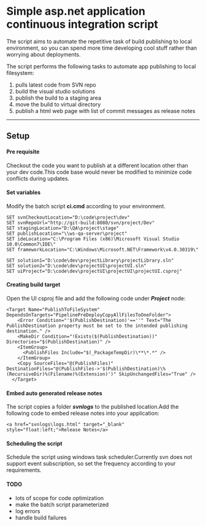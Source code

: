 Simple asp.net application continuous integration script
===================

The script aims to automate the repetitive task of build publishing to local environment, so you can spend more time developing cool stuff rather than worrying about deployments.

The script performs the following tasks to automate app publishing to local filesystem:

 1. pulls latest code from SVN repo
 2. build the visual studio solutions
 3. publish the build to a staging area
 4. move the build to virtual directory
 5. publish a html web page with list of commit messages as release notes

----------



Setup
-------------
#### <i class="icon-file"></i> Pre requisite
Checkout the code you want to publish at a different location other than your dev code.This code base would never be modified to minimize code conflicts during updates.


#### <i class="icon-pencil"></i> Set variables
Modify the batch script **ci.cmd** according to your environment. 


```
SET svnCheckoutLocation="D:\code\project\dev"
SET svnRepoUrl="http://git-build:8080/svn/project/Dev" 
SET stagingLocation="D:\QA\project\stage"
SET publishLocation="\\ws-qa-server\project"
SET ideLocation="C:\Program Files (x86)\Microsoft Visual Studio 10.0\Common7\IDE\"
SET frameworkLocation="C:\Windows\Microsoft.NET\Framework\v4.0.30319\"

SET solution1="D:\code\dev\projectLibrary\projectLibrary.sln"
SET solution2="D:\code\dev\projectUI\projectUI.sln"
SET uiProject="D:\code\dev\projectUI\projectUI\projectUI.csproj"
```
#### <i class="icon-pencil"></i>Creating build target

Open the UI csproj file and add the following code under ***Project*** node:
```
<Target Name="PublishToFileSystem" DependsOnTargets="PipelinePreDeployCopyAllFilesToOneFolder">
    <Error Condition="'$(PublishDestination)'==''" Text="The PublishDestination property must be set to the intended publishing destination." />
    <MakeDir Condition="!Exists($(PublishDestination))" Directories="$(PublishDestination)" />
    <ItemGroup>
      <PublishFiles Include="$(_PackageTempDir)\**\*.*" />
    </ItemGroup>
    <Copy SourceFiles="@(PublishFiles)" DestinationFiles="@(PublishFiles->'$(PublishDestination)\%(RecursiveDir)%(Filename)%(Extension)')" SkipUnchangedFiles="True" />
  </Target>
```

#### <i class="icon-pencil"></i> Embed auto generated release notes
The script copies a folder ***svnlogs*** to the published location.Add the following code to embed release notes into your application:
  
```
<a href="svnlogs\logs.html" target="_blank" style="float:left;">Release Notes</a>
```
  
#### <i class="icon-clock"></i> Scheduling the script

Schedule the script using windows task scheduler.Currently svn does not support event subscription, so set the frequency according to your requirements.

#### <i class="icon-pencil"></i> TODO

 - lots of scope for code optimization
 - make the batch script parameterized
 - log errors
 - handle build failures

 

